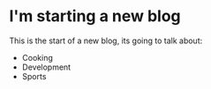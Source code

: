 # I'm starting a new blog

This is the start of a new blog, its going to talk about:

- Cooking
- Development
- Sports
